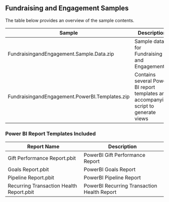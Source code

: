## Fundraising and Engagement Samples
The table below provides an overview of the sample contents.

| Sample | Description |
| - | - |
| FundraisingandEngagement.Sample.Data.zip | Sample data for Fundraising and Engagement |
| FundraisingandEngagement.PowerBI.Templates.zip | Contains several Power BI report templates and accompanying script to generate views |

### Power BI Report Templates Included

| Report Name | Description |
| - | - |
| Gift Performance Report.pbit | PowerBI Gift Performance Report |
| Goals Report.pbit | PowerBI Goals Report |
| Pipeline Report.pbit | PowerBI Pipeline Report |
| Recurring Transaction Health Report.pbit | PowerBI Recurring Transaction Health Report |
